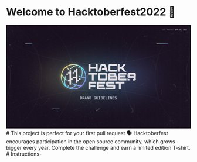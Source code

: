 # Welcome to Hacktoberfest2022 🎉
<img src ="/static/logo.png" alt ="my cool logo"/>
# This project is perfect for your first pull request
🗣 Hacktoberfest encourages participation in the open source community, which grows bigger every year. Complete the challenge and earn a limited edition T-shirt.
# Instructions-
